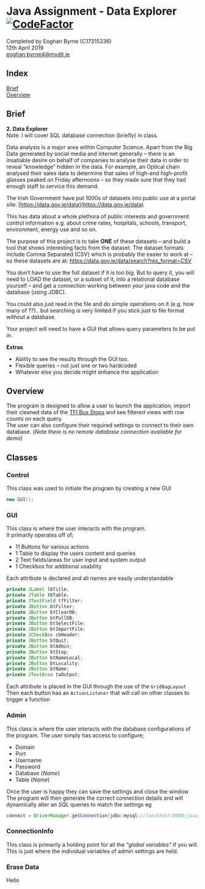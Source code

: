 # Java Assignment - Data Explorer [![CodeFactor](https://www.codefactor.io/repository/github/c17315336/java-assignment/badge)](https://www.codefactor.io/repository/github/c17315336/java-assignment)

Completed by Eoghan Byrne (C17315336)  
12th April 2019  
[eoghan.byrne4@mydit.ie](mailto:eoghan.byrne4@mydit.ie)

## Index
[Brief](#brief)  
[Overview](#overview)

## Brief
**2. Data Explorer**  
Note: I will cover SQL database connection (briefly) in class.  

Data analysis is a major area within Computer Science. Apart from the Big Data generated by social
media and internet generally – there is an insatiable desire on behalf of companies to analyse their
data in order to reveal “knowledge” hidden in the data. For example, an Optical chain analysed
their sales data to determine that sales of high-end high-profit glasses peaked on Friday afternoons –
so they made sure that they had enough staff to service this demand.  

The Irish Government have put 1000s of datasets into public use at a portal site:
[https://data.gov.ie/data](https://data.gov.ie/data)

This has data about a whole plethora of public interests and government control information e.g.
about crime rates, hospitals, schools, transport, environment, energy use and so on.

The purpose of this project is to take **ONE** of these datasets – and build a tool that shows interesting
facts from the dataset. The dataset formats include Comma Separated (CSV) which is probably the
easier to work at – so these datasets are at: https://data.gov.ie/data/search?res_format=CSV

You don’t have to use the full dataset if it is too big. But to query it, you will need to LOAD the
dataset, or a subset of it, into a relational database yourself – and get a connection working between
your java code and the database (using JDBC).

You could also just read in the file and do simple operations on it (e.g. how many of ??).. but
searching is very limited if you stick just to file format without a database.

Your project will need to have a GUI that allows query parameters to be put in.

**Extras**
- Ability to see the results through the GUI too.
- Flexible queries – not just one or two hardcoded
- Whatever else you decide might enhance the application

## Overview
The program is designed to allow a user to launch the application, import their cleaned data of the [TFI Bus Stops](https://data.gov.ie/dataset/b61d8abf-efd1-4476-a29b-afc8c2edd6ba/resource/6db74b2d-c7d3-4faf-a922-851c042715ba) and see filtered views with row counts on each query.  
The user can also configure their required settings to connect to their own database. (_Note there is no remote database connection available for demo_)

## Classes
### Control
This class was used to initiate the program by creating a new GUI
```java
new GUI();
```

### GUI
This class is where the user interacts with the program.  
It primarily operates off of;
- 11 Buttons for various actions
- 1 Table to display the users content and queries
- 2 Text fields/areas for user input and system output
- 1 Checkbox for additional usability  

Each attribute is declared and all names are easily understandable
```java
private JLabel lbTitle;
private JTable tbTable;
private JTextField tfFilter;
private JButton btFilter;
private JButton btClearDB;
private JButton btPullDB;
private JButton btSelectFile;
private JButton btImportFile;
private JCheckBox cbHeader;
private JButton btQuit;
private JButton btAdmin;
private JButton btStop;
private JButton btNameLocal;
private JButton btLocality;
private JButton btName;
private JTextArea taOutput;
```
Each attribute is placed in the GUI through the use of the `GridBagLayout`  
Then each button has an `ActionListener` that will call on other classes to trigger a function


### Admin
This class is where the user interacts with the database configurations of the program.
The user simply has access to configure;  
- Domain
- Port
- Username
- Password
- Database (_Name_)
- Table (_Name_)  

Once the user is happy they can save the settings and close the window  
The program will then generate the correct connection details and will dynamically alter an _SQL_ queries to match the settings eg
```java
connect = DriverManager.getConnection(jdbc:mysql://localhost:8889/java, Eoghan, letmein);
```  

### ConnectionInfo
This class is primarily a holding point for all the _"global variables"_ if you will.  
This is just where the individual variables of admin settings are held.  

### Erase Data
Hello
